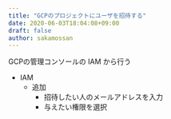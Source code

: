 ```yaml
---
title: "GCPのプロジェクトにユーザを招待する"
date: 2020-06-03T18:04:08+09:00
draft: false
author: sakamossan
---
```


GCPの管理コンソールの IAM から行う

- IAM
  - 追加
    - 招待したい人のメールアドレスを入力
    - 与えたい権限を選択

